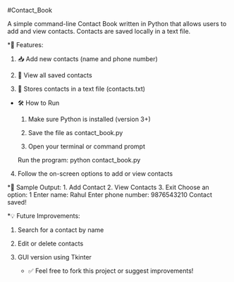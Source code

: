 #Contact_Book

A simple command-line Contact Book written in Python that allows users to add and view contacts. Contacts are saved locally in a text file.


*🚀 Features:
1. 📥 Add new contacts (name and phone number)

2. 📄 View all saved contacts

3. 💾 Stores contacts in a text file (contacts.txt)

* 🛠 How to Run
  1. Make sure Python is installed (version 3+)

  2. Save the file as contact_book.py

  3. Open your terminal or command prompt

  Run the program:
      python contact_book.py

 4. Follow the on-screen options to add or view contacts

*📁 Sample Output:
     1. Add Contact
     2. View Contacts
     3. Exit
     Choose an option: 1
     Enter name: Rahul
     Enter phone number: 9876543210
     Contact saved!

*💡 Future Improvements:
1. Search for a contact by name

2. Edit or delete contacts

3. GUI version using Tkinter

   * ✅ Feel free to fork this project or suggest improvements!




